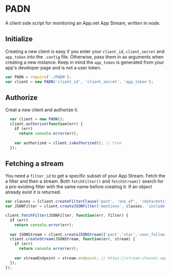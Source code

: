 # PADN

A client side script for monitoring an App.net App Stream, written in node.

## Initialize

Creating a new client is easy if you enter your `client_id`, `client_secret` and `app_token` into the `.config` file. Otherwise, pass them in as arguments when creating a new instance. Keep in mind the `app_token` is generated from your app's developer page and is not a user token.

``` javascript
var PADN = require('./PADN');
var client = new PADN('client_id', 'client_secret', 'app_token');
```

## Authorize

Creat a new client and authorize it.

``` javascript
  var client = new PADN();
  client.authorize(function(err) {
    if (err)
      return console.error(err);
      
    var authorized = client.isAuthorized(); // true
  });
```

## Fetching a stream

You need a `filter_id` to get a specific subset of your App Stream. Fetch the a filter and then a stream. Both `fetchFilter()` and `fetchStream()` search for a pre-existing filter with the same name before creating it. If an object already exist it is returned. 

``` javascript
var clauses = [client.createFilterClause('post', 'one_of', '/data/entities/mentions/*/id')];
var JSONFilter = client.createJSONFilter('mentions', clauses, 'include_any');

client.fetchFilter(JSONFilter, function(err, filter) {
  if (err)
    return console.error(err);
  
  var JSONStream = client.createJSONStream(['post','star','user_follow'], filter.id, JSONStreamKey);
  client.createStream(JSONStream, function(err, stream) {
    if (err)
      return console.error(err);
    
    var streamEndpoint = stream.endpoint; // https://stream-channel.app.net/channel/...
  });
});
```


